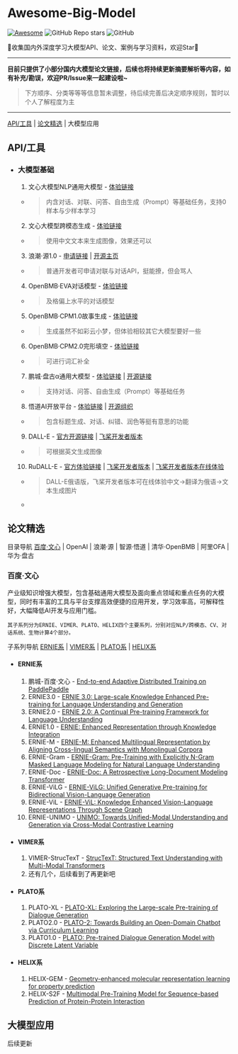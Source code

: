 # Awesome-Big-Model

[![Awesome](https://cdn.rawgit.com/sindresorhus/awesome/d7305f38d29fed78fa85652e3a63e154dd8e8829/media/badge.svg)](https://github.com/Awesome-DeepLearning/Big-Model-Collection)
![GitHub Repo stars](https://img.shields.io/github/stars/GT-ZhangAcer/Awesome-Big-Model)
![GitHub](https://img.shields.io/github/license/GT-ZhangAcer/Awesome-Big-Model)

📖收集国内外深度学习大模型API、论文、案例与学习资料，欢迎Star🌟

---

**目前只提供了小部分国内大模型论文链接，后续也将持续更新摘要解析等内容，如有补充/勘误，欢迎PR/Issue来一起建设啦~**

> 下方顺序、分类等等等信息暂未调整，待后续完善后决定顺序规则，暂时以个人了解程度为主
---

[API/工具](https://github.com/GT-ZhangAcer/Awesome-Big-Model/README.md#API工具) | [论文精选](https://github.com/GT-ZhangAcer/Awesome-Big-Model/README.md#论文精选) | 大模型应用

## API/工具
* ### 大模型基础
  1. 文心大模型NLP通用大模型    - [体验链接](https://wenxin.baidu.com/wenxin/ernie)   
    * > 内含对话、对联、问答、自由生成（Prompt）等基础任务，支持0样本与少样本学习    
  2. 文心大模型跨模态生成       - [体验链接](https://wenxin.baidu.com/wenxin/ernie-vilg)  
    * > 使用中文文本来生成图像，效果还可以    
  3. 浪潮·源1.0              - [申请链接](https://air.inspur.com/home) | [开源主页](https://github.com/Shawn-Inspur/Yuan-1.0)  
    * > 普通开发者可申请对联与对话API，挺能撩，但会骂人  
  4. OpenBMB·EVA对话模型      - [体验链接](https://www.openbmb.org/models/eva)  
    * > 及格偏上水平的对话模型  
  5. OpenBMB·CPM1.0故事生成   - [体验链接](https://www.openbmb.org/models/cpm1)  
    * > 生成虽然不如彩云小梦，但体验相较其它大模型要好一些  
  6. OpenBMB·CPM2.0完形填空   - [体验链接](https://www.openbmb.org/models/cpm2)
    * > 可进行词汇补全  
  7. 鹏城·盘古α通用大模型      - [体验链接](https://pangu-alpha.openi.org.cn/) | [开源链接](https://git.openi.org.cn/PCL-Platform.Intelligence/PanGu-Alpha)  
    * > 支持对话、问答、自由生成（Prompt）等基础任务  
  8. 悟道AI开放平台           - [体验链接](https://open.wudaoai.com/openpower) | [开源组织](https://github.com/BAAI-WuDao)  
    * > 包含标题生成、对话、纠错、润色等挺有意思的功能  
  9. DALL-E                  - [官方开源链接](https://github.com/openai/DALL-E) | [飞桨开发者版本](https://github.com/AgentMaker/Paddle-DALL-E)
    * > 可根据英文生成图像
  10. RuDALL-E              - [官方体验链接](https://github.com/sberbank-ai) | [飞桨开发者版本](https://github.com/AgentMaker/ru-dalle-paddle) | [飞桨开发者版本在线体验](https://aistudio.baidu.com/aistudio/projectdetail/2684828)
    * > DALL-E俄语版，飞桨开发者版本可在线体验中文->翻译为俄语->文本生成图片
    * 
## 论文精选
目录导航 [百度·文心](https://github.com/GT-ZhangAcer/Awesome-Big-Model/README.md##百度文心) | OpenAI | 浪潮·源 | 智源·悟道 | 清华·OpenBMB | 阿里OFA | 华为·盘古
### 百度·文心
产业级知识增强大模型，包含基础通用大模型及面向重点领域和重点任务的大模型，同时有丰富的工具与平台支撑高效便捷的应用开发，学习效率高，可解释性好，大幅降低AI开发与应用门槛。

```其子系列分为ERNIE、VIMER、PLATO、HELIX四个主要系列，分别对应NLP/跨模态、CV、对话系统、生物计算4个部分。```

子系列导航 [ERNIE系](https://github.com/GT-ZhangAcer/Awesome-Big-Model/README.md#ERNIE系) | [VIMER系](https://github.com/GT-ZhangAcer/Awesome-Big-Model/README.md#VIMER系) | [PLATO系](https://github.com/GT-ZhangAcer/Awesome-Big-Model/README.md#VIMER系) | [HELIX系](https://github.com/GT-ZhangAcer/Awesome-Big-Model/README.md#HELIX系)

* #### ERNIE系
  1. 鹏城-百度·文心 - [End-to-end Adaptive Distributed Training on PaddlePaddle](https://arxiv.org/abs/2112.02752)
  2. ERNIE3.0 - [ERNIE 3.0: Large-scale Knowledge Enhanced Pre-training for Language Understanding and Generation](https://arxiv.org/abs/2107.02137)
  3. ERNIE2.0 - [ERNIE 2.0: A Continual Pre-training Framework for Language Understanding](https://arxiv.org/abs/1907.12412v1)
  4. ERNIE1.0 - [ERNIE: Enhanced Representation through Knowledge Integration](https://arxiv.org/abs/1904.09223)
  5. ERNIE-M - [ERNIE-M: Enhanced Multilingual Representation by Aligning Cross-lingual Semantics with Monolingual Corpora](https://arxiv.org/abs/2012.15674)
  6. ERNIE-Gram - [ERNIE-Gram: Pre-Training with Explicitly N-Gram Masked Language Modeling for Natural Language Understanding](https://aclanthology.org/2021.naacl-main.136)
  7. ERNIE-Doc - [ERNIE-Doc: A Retrospective Long-Document Modeling Transformer](https://arxiv.org/abs/2012.15688)
  8. ERNIE-ViLG - [ERNIE-ViLG: Unified Generative Pre-training for Bidirectional Vision-Language Generation](https://arxiv.org/abs/2112.15283.pdf)
  9. ERNIE-ViL - [ERNIE-ViL: Knowledge Enhanced Vision-Language Representations Through Scene Graph](https://arxiv.org/abs/2006.16934)
  10. ERNIE-UNIMO - [UNIMO: Towards Unified-Modal Understanding and Generation via Cross-Modal Contrastive Learning](https://arxiv.org/pdf/2012.15409.pdf)
* #### VIMER系
  1. VIMER-StrucTexT - [StrucTexT: Structured Text Understanding with Multi-Modal Transformers](https://arxiv.org/abs/2108.02923)
  2. 还有几个，后续看到了再更新吧
* #### PLATO系
  1. PLATO-XL - [PLATO-XL: Exploring the Large-scale Pre-training of Dialogue Generation](https://arxiv.org/abs/2109.09519)
  2. PLATO2.0 - [PLATO-2: Towards Building an Open-Domain Chatbot via Curriculum Learning](https://arxiv.org/abs/2006.16779)
  3. PLATO1.0 - [PLATO: Pre-trained Dialogue Generation Model with Discrete Latent Variable](https://arxiv.org/abs/1910.07931)
* #### HELIX系
  1. HELIX-GEM - [Geometry-enhanced molecular representation learning for property prediction](https://www.nature.com/articles/s42256-021-00438-4)
  2. HELIX-S2F - [Multimodal Pre-Training Model for Sequence-based Prediction of Protein-Protein Interaction](https://proceedings.mlr.press/v165/xue22a.html)


## 大模型应用
后续更新
